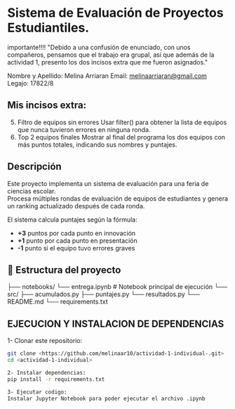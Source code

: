 
# Sistema de Evaluación de Proyectos Estudiantiles.

importante!!!!
"Debido a una confusión de enunciado, con unos compañeros, pensamos que el trabajo era grupal, así que además de la actividad 1, presento los dos incisos extra que me fueron asignados."

Nombre y Apellido: Melina Arriaran
Email: melinaarriaran@gmail.com
Legajo: 17822/8

## Mis incisos extra:
5) Filtro de equipos sin errores
Usar filter() para obtener la lista de equipos que nunca tuvieron errores en ninguna ronda.
6) Top 2 equipos finales
Mostrar al final del programa los dos equipos con más puntos totales, indicando sus nombres y puntajes.


## Descripción
Este proyecto implementa un sistema de evaluación para una feria de ciencias escolar.  
Procesa múltiples rondas de evaluación de equipos de estudiantes y genera un ranking actualizado después de cada ronda.  

El sistema calcula puntajes según la fórmula:
- **+3** puntos por cada punto en innovación  
- **+1** punto por cada punto en presentación  
- **-1** punto si el equipo tuvo errores graves

## 📂 Estructura del proyecto
├── notebooks/
  └── entrega.ipynb # Notebook principal de ejecución
  └── src/
    ├── acumulados.py 
    ├── puntajes.py 
    └── resultados.py 
  └──  README.md 
  └── requirements.txt 

  ## EJECUCION Y INSTALACION DE DEPENDENCIAS

1- Clonar este repositorio:
   ```bash
   git clone <https://github.com/melinaar10/actividad-1-individual-.git>
   cd <actividad-1-individual>
   
2- Instalar dependencias:
pip install -r requirements.txt

3- Ejecutar codigo:
Instalar Jupyter Notebook para poder ejecutar el archivo .ipynb 
